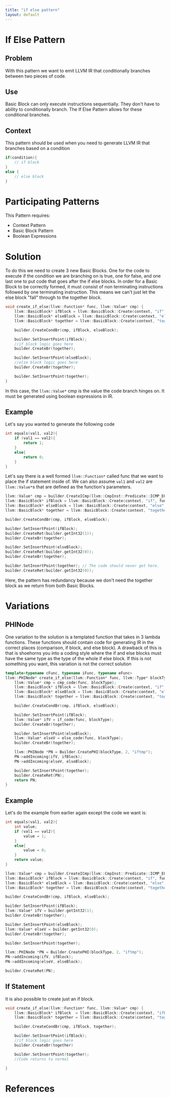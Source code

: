 ```yaml
---
title: "if else pattern"
layout: default
---
```

# If Else Pattern
## Problem
With this pattern we want to emit LLVM IR that conditionally branches between two pieces of code.
	
## Use
Basic Block can only execute instructions sequentially. They don't have to ability to conditionally branch. The If Else Pattern allows for these conditional branches.

## Context
This pattern should be used when you need to generate LLVM IR that branches based on a condition
```C
if(condition){
	// if block
}
else {
	// else block
}
```

# Participating Patterns
This Pattern requires:
* Context Pattern
* Basic Block Pattern
* Boolean Expressions

# Solution
To do this we need to create 3 new Basic Blocks. One for the code to execute if the condition we are branching on is true, one for false, and one last one to put code that goes after the if else blocks.
In order for a Basic Block to be correctly formed, it must consist of non terminating instructions followed by one terminating instruction. This means we can't just let the else block "fall" through to the together block.

```cpp
void create_if_else(llvm::Function* func, llvm::Value* cmp) {
	llvm::BasicBlock* ifBlock = llvm::BasicBlock::Create(context, "if", func);
	llvm::BasicBlock* elseBlock = llvm::BasicBlock::Create(context, "else", func);
	llvm::BasicBlock* together = llvm::BasicBlock::Create(context, "together", func);

	builder.CreateCondBr(cmp, ifBlock, elseBlock);

	builder.SetInsertPoint(ifBlock);
	//if block logic goes here
	builder.CreateBr(together);

	builder.SetInsertPoint(elseBlock);
	//else block logic goes here
	builder.CreateBr(together);

	builder.SetInsertPoint(together);
}
```

In this case, the `llvm::Value*` cmp is the value the code branch hinges on. It must be generated using boolean expressions in IR.

## Example

Let's say you wanted to generate the following code

```C
int equals(val1, val2){
	if (val1 == val2){
		return 1;
	}
	else{
		return 0;
	}
}
```

Let's say there is a well formed `llvm::Function*` called func that we want to place the if statement inside of. We can also assume `val1` and `val2` are `llvm::Value*`s that are defined as the function's parameters.

```cpp
llvm::Value* cmp = builder.CreateICmp(llvm::CmpInst::Predicate::ICMP_EQ,val1, val2);
llvm::BasicBlock* ifBlock = llvm::BasicBlock::Create(context, "if", func);
llvm::BasicBlock* elseBlock = llvm::BasicBlock::Create(context, "else", func);
llvm::BasicBlock* together = llvm::BasicBlock::Create(context, "together", func);

builder.CreateCondBr(cmp, ifBlock, elseBlock);

builder.SetInsertPoint(ifBlock);
builder.CreateRet(builder.getInt32(1));
builder.CreateBr(together);

builder.SetInsertPoint(elseBlock);
builder.CreateRet(builder.getInt32(0));
builder.CreateBr(together);

builder.SetInsertPoint(together); // The code should never get here.
builder.CreateRet(builder.getInt32(0));
```

Here, the pattern has redundancy because we don't need the together block as we return from both Basic Blocks.

# Variations

## PHINode
One variation to the solution is a templated function that takes in 3 lambda functions. These functions should contain code for generating IR in the correct places (comparison, if block, and else block). 
A drawback of this is that is shoehorns you into a coding style where the if and else blocks must have the same type as the type of the whole if else block. If this is not something you want, this variation is not the correct solution

``` cpp
template<typename cFunc, typename iFunc, typename eFunc>
llvm::PHINode* create_if_else(llvm::Function* func, llvm::Type* blockType, cFunc cmp_code, iFunc if_code, eFunc else_code) {
	llvm::Value* cmp = cmp_code(func, blockType);
	llvm::BasicBlock* ifBlock = llvm::BasicBlock::Create(context, "if", func);
	llvm::BasicBlock* elseBlock = llvm::BasicBlock::Create(context, "else", func);
	llvm::BasicBlock* together = llvm::BasicBlock::Create(context, "together", func);

	builder.CreateCondBr(cmp, ifBlock, elseBlock);

	builder.SetInsertPoint(ifBlock);
	llvm::Value* ifV = if_code(func, blockType);
	builder.CreateBr(together);

	builder.SetInsertPoint(elseBlock);
	llvm::Value* elseV = else_code(func, blockType);
	builder.CreateBr(together);

	llvm::PHINode *PN = Builder.CreatePHI(blockType, 2, "iftmp");
	PN->addIncoming(ifV, ifBlock);
	PN->addIncoming(elseV, elseBlock);

	builder.SetInsertPoint(together);
	builder.CreateRet(PN);
	return PN;
}
```

## Example

Let's do the example from earlier again except the code we want is:

```C
int equals(val1, val2){
	int value;
	if (val1 == val2){
		value = 1;
	}
	else{
		value = 0;
	}
	return value;
}
```

```cpp
llvm::Value* cmp = builder.CreateICmp(llvm::CmpInst::Predicate::ICMP_EQ,val1, val2);
llvm::BasicBlock* ifBlock = llvm::BasicBlock::Create(context, "if", func);
llvm::BasicBlock* elseBlock = llvm::BasicBlock::Create(context, "else", func);
llvm::BasicBlock* together = llvm::BasicBlock::Create(context, "together", func);

builder.CreateCondBr(cmp, ifBlock, elseBlock);

builder.SetInsertPoint(ifBlock);
llvm::Value* ifV = builder.getInt32(1);
builder.CreateBr(together);

builder.SetInsertPoint(elseBlock);
llvm::Value* elseV = builder.getInt32(0);
builder.CreateBr(together);

builder.SetInsertPoint(together);

llvm::PHINode *PN = Builder.CreatePHI(blockType, 2, "iftmp");
PN->addIncoming(ifV, ifBlock);
PN->addIncoming(elseV, elseBlock);

builder.CreateRet(PN);
```

## If Statement

It is also possible to create just an if block.

``` cpp
void create_if_else(llvm::Function* func, llvm::Value* cmp) {
	llvm::BasicBlock* ifBlock  = llvm::BasicBlock::Create(context, "ifBlock" , func);
	llvm::BasicBlock* together = llvm::BasicBlock::Create(context, "together", func);

	builder.CreateCondBr(cmp, ifBlock, together);

	builder.SetInsertPoint(ifBlock);
	//if block logic goes here
	builder.CreateBr(together)

	builder.SetInsertPoint(together);
	//Code returns to normal

}
```

# References